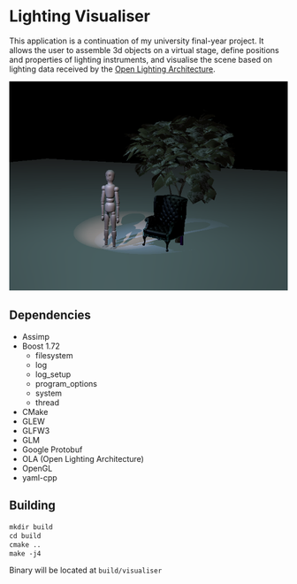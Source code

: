 # Lighting Visualiser

This application is a continuation of my university final-year project. It allows the user to assemble 3d objects on a virtual stage, define positions and properties of lighting instruments, and visualise the scene based on lighting data received by the [Open Lighting Architecture](https://www.openlighting.org/ola/).

![Simple visualiser scene](https://github.com/dougfinl/lightingvisualiser/raw/master/.assets/images/visualiser.png)


## Dependencies

- Assimp
- Boost 1.72
  - filesystem
  - log
  - log_setup
  - program_options
  - system
  - thread
- CMake
- GLEW
- GLFW3
- GLM
- Google Protobuf
- OLA (Open Lighting Architecture)
- OpenGL
- yaml-cpp


## Building

```
mkdir build
cd build
cmake ..
make -j4
```
Binary will be located at `build/visualiser`
